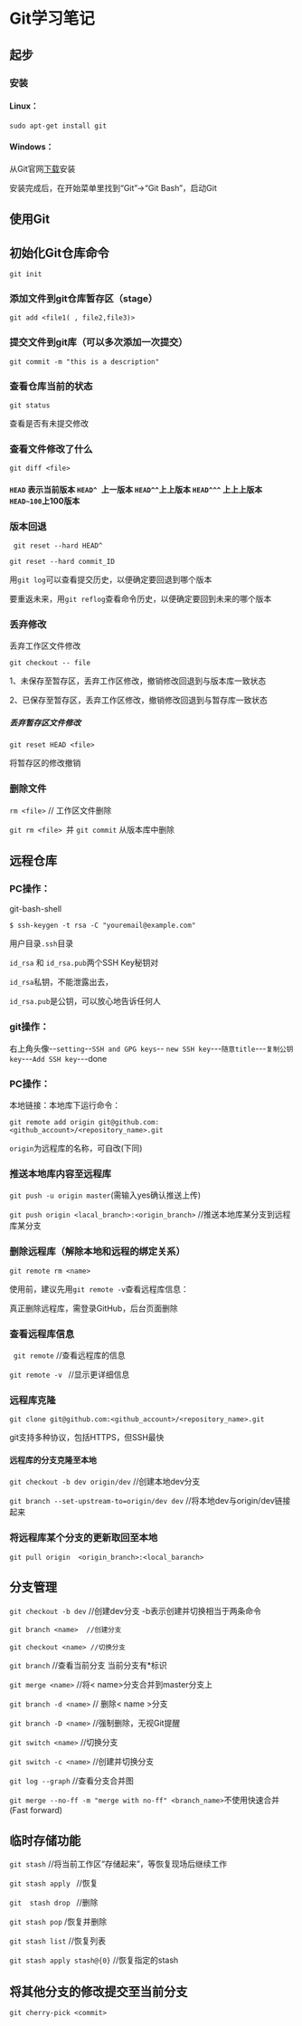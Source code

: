 # Git学习笔记
## 起步
### 安装
#### Linux：

`sudo apt-get install git`

#### Windows：

从Git官网[下载](https://git-scm.com/downloads)安装

安装完成后，在开始菜单里找到“Git”->“Git Bash”，启动Git
## 使用Git
## 初始化Git仓库命令

```git init```

### 添加文件到git仓库暂存区（stage）

```git add <file1( , file2,file3)>```

### 提交文件到git库（可以多次添加一次提交）

```git commit -m "this is a description"```

### 查看仓库当前的状态

```git status```

查看是否有未提交修改

### 查看文件修改了什么

```git diff <file>```



#### ```HEAD``` 表示当前版本 ```HEAD^ ```上一版本 ```HEAD^^```上上版本 ```HEAD^^^``` 上上上版本 ```HEAD~100```上100版本

### 版本回退 

``` git reset --hard HEAD^```

```git reset --hard commit_ID```

用`git log`可以查看提交历史，以便确定要回退到哪个版本

要重返未来，用`git reflog`查看命令历史，以便确定要回到未来的哪个版本

### 丢弃修改

丢弃工作区文件修改

`git checkout -- file`

1、未保存至暂存区，丢弃工作区修改，撤销修改回退到与版本库一致状态

2、已保存至暂存区，丢弃工作区修改，撤销修改回退到与暂存库一致状态

##### 丢弃暂存区文件修改

`git reset HEAD <file>`

将暂存区的修改撤销

### 删除文件

```rm <file>```   // 工作区文件删除

`git rm <file> `并 `git commit` 从版本库中删除

## 远程仓库

### PC操作：

git-bash-shell

```
$ ssh-keygen -t rsa -C "youremail@example.com"
```

用户目录`.ssh`目录

`id_rsa` 和 `id_rsa.pub`两个SSH Key秘钥对

`id_rsa`私钥，不能泄露出去，

`id_rsa.pub`是公钥，可以放心地告诉任何人

### git操作：
右上角头像--`setting`--`SSH and GPG keys`-- `new SSH key`---`随意title`---`复制公钥key`---`Add SSH key`---done

### PC操作：

本地链接：本地库下运行命令：

`git remote add origin git@github.com:<github_account>/<repository_name>.git`

`origin`为远程库的名称，可自改(下同)

### 推送本地库内容至远程库

`git push -u origin master`(需输入yes确认推送上传)

`git push origin <lacal_branch>:<origin_branch>`   //推送本地库某分支到远程库某分支

### 删除远程库（解除本地和远程的绑定关系）

`git remote rm <name>`

使用前，建议先用`git remote -v`查看远程库信息：

真正删除远程库，需登录GitHub，后台页面删除

### 查看远程库信息

` git remote`   //查看远程库的信息

`git remote -v `   //显示更详细信息

### 远程库克隆

`git clone git@github.com:<github_account>/<repository_name>.git`

git支持多种协议，包括HTTPS，但SSH最快

#### 远程库的分支克隆至本地

`git checkout -b dev origin/dev`   //创建本地dev分支

`git branch --set-upstream-to=origin/dev dev`  //将本地dev与origin/dev链接起来

### 将远程库某个分支的更新取回至本地

`git pull origin  <origin_branch>:<local_baranch>`

## 分支管理

`git checkout -b dev`   //创建dev分支 -b表示创建并切换相当于两条命令

```
git branch <name>  //创建分支

git checkout <name> //切换分支

```

`git branch`     //查看当前分支 当前分支有*标识

`git merge <name>`  //将< name>分支合并到master分支上

`git branch -d <name>`  // 删除< name >分支

`git branch -D <name>`  //强制删除，无视Git提醒

`git switch <name>`  //切换分支

`git switch -c <name>`   //创建并切换分支

`git log --graph`   //查看分支合并图

`git merge --no-ff -m "merge with no-ff" <branch_name>`不使用快速合并(Fast forward)

## 临时存储功能

`git stash`   //将当前工作区“存储起来”，等恢复现场后继续工作

`git stash apply `  //恢复

`git  stash drop `  //删除

`git stash pop`   /恢复并删除

`git stash list`   //恢复列表

`git stash apply stash@{0}`    //恢复指定的stash

 ## 将其他分支的修改提交至当前分支

`git cherry-pick <commit>`





